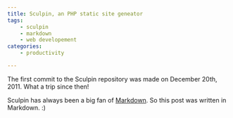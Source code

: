 ```yaml
---
title: Sculpin, an PHP static site geneator
tags:
    - sculpin
    - markdown
    - web developement
categories:
    - productivity

---
```

The first commit to the Sculpin repository was made on December 20th, 2011.
What a trip since then!

Sculpin has always been a big fan of [Markdown][1]. So this post was
written in Markdown. :)

[1]: http://daringfireball.net/projects/markdown/
